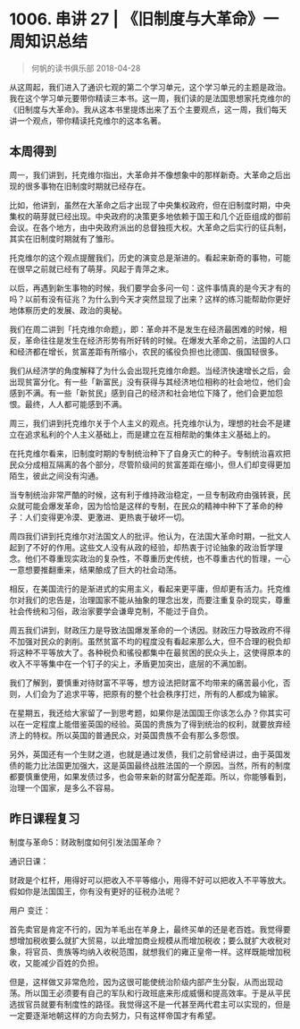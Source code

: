 # 1006. 串讲 27 | 《旧制度与大革命》一周知识总结
> 何帆的读书俱乐部
2018-04-28

从这周起，我们进入了通识七观的第二个学习单元，这个学习单元的主题是政治。我在这个学习单元要带你精读三本书。这一周，我们读的是法国思想家托克维尔的《旧制度与大革命》。我从这本书里提炼出来了五个主要观点，这一周，我们每天讲一个观点，带你精读托克维尔的这本名著。

## 本周得到

周一，我们讲到，托克维尔指出，大革命并不像想象中的那样新奇。大革命之后出现的很多事物在旧制度时期就已经存在。

比如，他讲到，虽然在大革命之后才出现了中央集权政府，但在旧制度时期，中央集权的萌芽就已经出现。中央政府的决策更多地依赖于国王和几个近臣组成的御前会议。在各个地方，由中央政府派出的总督独揽大权。大革命之后实行的征兵制，其实在旧制度时期就有了雏形。

托克维尔的这个观点提醒我们，历史的演变总是渐进的。看起来新奇的事物，可能在很早之前就已经有了萌芽。风起于青萍之末。

以后，再遇到新生事物的时候，我们要学会多问一句：这件事情真的是今天才有的吗？以前有没有征兆？为什么到今天才突然显现了出来？这样的练习能帮助你更好地体察历史的发展、政治的奥秘。

我们在周二讲到「托克维尔命题」，即：革命并不是发生在经济最困难的时候，相反，革命往往是发生在经济形势有所好转的时候。在爆发大革命之前，法国的人口和经济都在增长，贫富差距有所缩小，农民的徭役负担也比德国、俄国轻很多。

我们从经济学的角度解释了为什么会出现托克维尔命题。当经济快速增长之后，会出现贫富分化。有一些「新富民」没有获得与其经济地位相称的社会地位，他们会感到不满。有一些「新贫民」感到自己的经济和社会地位下降了，他们会更加怨恨。最终，人人都可能感到不满。

周三，我们讲到托克维尔关于个人主义的观点。托克维尔认为，理想的社会不是建立在追求私利的个人主义基础上，而是建立在互相帮助的集体主义基础上的。

在托克维尔看来，旧制度时期的专制统治种下了自身灭亡的种子。专制统治喜欢把民众分成相互隔离的各个部分，尽管阶级间的贫富差距在缩小，但人们却变得更加陌生，彼此之间没有沟通。

当专制统治非常严酷的时候，这有利于维持政治稳定，一旦专制政府由强转衰，民众就可能会爆发革命，因为恰恰是这样的专制，在民众的精神中种下了革命的种子：人们变得更冷漠、更激进、更热衷于破坏一切。

周四我们讲到托克维尔对法国文人的批评。他认为，在法国大革命时期，一批文人起到了不好的作用。这些文人没有从政的经验，却热衷于讨论抽象的政治哲学理念。他们不尊重现实政治的复杂性，不尊重历史传统，也不尊重古代的哲理，一心一意想要推翻重来，结果酿成了巨大的社会动荡。

相反，在美国流行的是渐进式的实用主义，看起来更平庸，但却更有活力。托克维尔对我们的忠告是，治理国家不能从抽象的理念出发，而要注重复杂的现实，尊重社会传统和习俗，政治家要学会谦卑克制，不能过于自负。

周五我们讲到，财政压力是导致法国爆发革命的一个诱因。财政压力导致政府不得不加强对民众的剥削。虽然贫富不均的程度没有看起来那么大，但不合理的税负却将这种不平等放大了。各种税负和徭役都集中在最贫困的民众头上，这使得原本的收入不平等集中在一个钉子的尖上，矛盾更加突出，底层的不满加剧。

我们了解到，要慎重对待财富不平等，想方设法把财富不均带来的痛苦最小化，否则，人们会为了追求平等，把原有的整个社会秩序打烂，所有的人都成为输家。

在星期五，我还给大家留了一到思考题，如果你是法国国王你该怎么办？你其实可以在一定程度上能借鉴英国的经验。英国的贵族为了得到统治的权利，就要放弃经济上的特权。所以英国的普通民众，对英国贵族不会有那么多怨恨。

另外，英国还有一个生财之道，也就是通过发债，我们之前曾经讲过，由于英国发债的能力比法国更加强大，这是英国最终战胜法国的一个原因。当然，所有的制度都要慎重使用，如果发债过多，也会带来新的财富分配差距。所以，你能够看到，治理一个国家，是多么不容易。

## 昨日课程复习

制度与革命5：财政制度如何引发法国革命？

通识日课：

财政是个杠杆，用得好可以把收入不平等缩小，用得不好可以把收入不平等放大。假如你是法国国王，你有没有更好的征税办法呢？

用户 变迁：

首先卖官是肯定不行的，因为羊毛出在羊身上，最终买单的还是老百姓。我觉得要想增加税收要么就扩大贸易，以此增加商业规模从而增加税收；要么就扩大收税对象，将官员、贵族等均纳入收税范围，就想我们的雍正皇帝一样。这样既能增加税收，又能减少百姓的负担。

但是，这样做又非常危险，因为这很可能使统治阶级内部产生分裂，从而出现动荡。所以国王必须要有自己的军队和行政班底来形成威慑和提高效率。于是从平民选拔官员就要有制度性的路径。我觉得这不是一代甚至两代君主可以实现的，但是一定要逐渐地朝这样的方向去努力，只有这样帝国才有希望。
